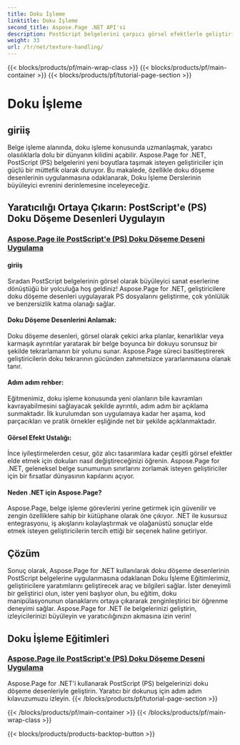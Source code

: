```yaml
---
title: Doku İşleme
linktitle: Doku İşleme
second_title: Aspose.Page .NET API'si
description: PostScript belgelerini çarpıcı görsel efektlerle geliştirin! Adım adım kılavuzumuzla Aspose.Page for .NET'i kullanarak doku döşeme desenlerini uygulamayı öğrenin.
weight: 33
url: /tr/net/texture-handling/
---
```


{{< blocks/products/pf/main-wrap-class >}}
{{< blocks/products/pf/main-container >}}
{{< blocks/products/pf/tutorial-page-section >}}

# Doku İşleme

## giriiş

Belge işleme alanında, doku işleme konusunda uzmanlaşmak, yaratıcı olasılıklarla dolu bir dünyanın kilidini açabilir. Aspose.Page for .NET, PostScript (PS) belgelerini yeni boyutlara taşımak isteyen geliştiriciler için güçlü bir müttefik olarak duruyor. Bu makalede, özellikle doku döşeme desenlerinin uygulanmasına odaklanarak, Doku İşleme Derslerinin büyüleyici evrenini derinlemesine inceleyeceğiz.

## Yaratıcılığı Ortaya Çıkarın: PostScript'e (PS) Doku Döşeme Desenleri Uygulayın

### [Aspose.Page ile PostScript'e (PS) Doku Döşeme Deseni Uygulama](./apply-texture-tiling-pattern-to-postscript-ps/)

#### giriiş
Sıradan PostScript belgelerinin görsel olarak büyüleyici sanat eserlerine dönüştüğü bir yolculuğa hoş geldiniz! Aspose.Page for .NET, geliştiricilere doku döşeme desenleri uygulayarak PS dosyalarını geliştirme, çok yönlülük ve benzersizlik katma olanağı sağlar.

#### Doku Döşeme Desenlerini Anlamak:
Doku döşeme desenleri, görsel olarak çekici arka planlar, kenarlıklar veya karmaşık ayrıntılar yaratarak bir belge boyunca bir dokuyu sorunsuz bir şekilde tekrarlamanın bir yolunu sunar. Aspose.Page süreci basitleştirerek geliştiricilerin doku tekrarının gücünden zahmetsizce yararlanmasına olanak tanır.

#### Adım adım rehber:
Eğitmenimiz, doku işleme konusunda yeni olanların bile kavramları kavrayabilmesini sağlayacak şekilde ayrıntılı, adım adım bir açıklama sunmaktadır. İlk kurulumdan son uygulamaya kadar her aşama, kod parçacıkları ve pratik örnekler eşliğinde net bir şekilde açıklanmaktadır.

#### Görsel Efekt Ustalığı:
İnce iyileştirmelerden cesur, göz alıcı tasarımlara kadar çeşitli görsel efektler elde etmek için dokuları nasıl değiştireceğinizi öğrenin. Aspose.Page for .NET, geleneksel belge sunumunun sınırlarını zorlamak isteyen geliştiriciler için bir fırsatlar dünyasının kapılarını açıyor.

#### Neden .NET için Aspose.Page?
Aspose.Page, belge işleme görevlerini yerine getirmek için güvenilir ve zengin özelliklere sahip bir kütüphane olarak öne çıkıyor. .NET ile kusursuz entegrasyonu, iş akışlarını kolaylaştırmak ve olağanüstü sonuçlar elde etmek isteyen geliştiricilerin tercih ettiği bir seçenek haline getiriyor.

## Çözüm

Sonuç olarak, Aspose.Page for .NET kullanılarak doku döşeme desenlerinin PostScript belgelerine uygulanmasına odaklanan Doku İşleme Eğitimlerimiz, geliştiricilere yaratımlarını geliştirecek araç ve bilgileri sağlar. İster deneyimli bir geliştirici olun, ister yeni başlıyor olun, bu eğitim, doku manipülasyonunun olanaklarını ortaya çıkararak zenginleştirici bir öğrenme deneyimi sağlar. Aspose.Page for .NET ile belgelerinizi geliştirin, izleyicilerinizi büyüleyin ve yaratıcılığınızın akmasına izin verin!
## Doku İşleme Eğitimleri
### [Aspose.Page ile PostScript'e (PS) Doku Döşeme Deseni Uygulama](./apply-texture-tiling-pattern-to-postscript-ps/)
Aspose.Page for .NET'i kullanarak PostScript (PS) belgelerinizi doku döşeme desenleriyle geliştirin. Yaratıcı bir dokunuş için adım adım kılavuzumuzu izleyin.
{{< /blocks/products/pf/tutorial-page-section >}}

{{< /blocks/products/pf/main-container >}}
{{< /blocks/products/pf/main-wrap-class >}}

{{< blocks/products/products-backtop-button >}}
